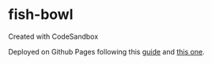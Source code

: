 # fish-bowl

Created with CodeSandbox

Deployed on Github Pages following this [guide](https://stackoverflow.com/questions/58576615/deploying-react-app-from-codesandbox-to-github-pages) and [this one](https://github.com/gitname/react-gh-pages/tree/master).
